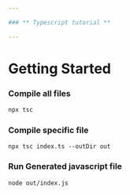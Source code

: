 ```yaml
---

### ** Typescript tutorial **

---
```


# Getting Started

### Compile all files

```bash
npx tsc
```

### Compile specific file

```
npx tsc index.ts --outDir out
```

### Run Generated javascript file

```bash
node out/index.js
```
